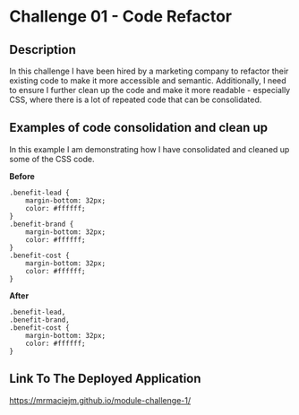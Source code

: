 # Challenge 01 - Code Refactor

## Description

In this challenge I have been hired by a marketing company to refactor their existing code to make it more accessible and semantic. Additionally, I need to ensure I further clean up the code and make it more readable - especially CSS, where there is a lot of repeated code that can be consolidated.

## Examples of code consolidation and clean up

In this example I am demonstrating how I have consolidated and cleaned up some of the CSS code.

**Before**

```
.benefit-lead {
    margin-bottom: 32px;
    color: #ffffff;
}
.benefit-brand {
    margin-bottom: 32px;
    color: #ffffff;
}
.benefit-cost {
    margin-bottom: 32px;
    color: #ffffff;
}
```

**After**

```
.benefit-lead,
.benefit-brand,
.benefit-cost {
    margin-bottom: 32px;
    color: #ffffff;
}
```

## Link To The Deployed Application

https://mrmaciejm.github.io/module-challenge-1/
